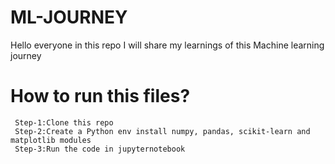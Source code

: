 # ML-JOURNEY
Hello everyone in this repo I will share my learnings of this Machine learning journey
# How to run this files?
     Step-1:Clone this repo
     Step-2:Create a Python env install numpy, pandas, scikit-learn and matplotlib modules
     Step-3:Run the code in jupyternotebook
